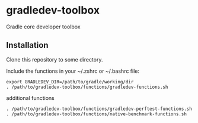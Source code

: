 # gradledev-toolbox
Gradle core developer toolbox

## Installation

Clone this repository to some directory.

Include the functions in your ~/.zshrc or ~/.bashrc file:
```
export GRADLEDEV_DIR=/path/to/gradle/working/dir
. /path/to/gradledev-toolbox/functions/gradledev-functions.sh
```
additional functions
```
. /path/to/gradledev-toolbox/functions/gradledev-perftest-functions.sh
. /path/to/gradledev-toolbox/functions/native-benchmark-functions.sh
```

